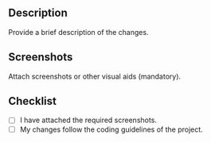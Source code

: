 ## Description
Provide a brief description of the changes.

## Screenshots
Attach screenshots or other visual aids (mandatory).

## Checklist
- [ ] I have attached the required screenshots.
- [ ] My changes follow the coding guidelines of the project.
